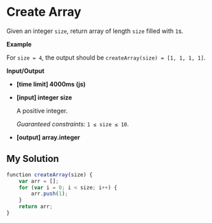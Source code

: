 # Create Array
﻿Given an integer `size`, return array of length `size` filled with `1`s.

**Example**

For `size = 4`, the output should be
`createArray(size) = [1, 1, 1, 1]`.

**Input/Output**

*   **[time limit] 4000ms (js)**

*   **[input] integer size**

    A positive integer.

    _Guaranteed constraints:_
    `1 ≤ size ≤ 10`.

*   **[output] array.integer**


## My Solution
```javascript
﻿function createArray(size) {
    var arr = [];
    for (var i = 0; i < size; i++) {
        arr.push(1);
    }
    return arr;
}
​
```
